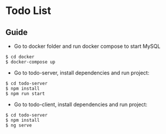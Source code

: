 # Todo List

## Guide

* Go to docker folder and run docker compose to start MySQL

```
$ cd docker
$ docker-compose up
```

* Go to todo-server, install dependencies and run project:

```
$ cd todo-server
$ npm install
$ npm run start
```

* Go to todo-client, install dependencies and run project:

```
$ cd todo-server
$ npm install
$ ng serve
```